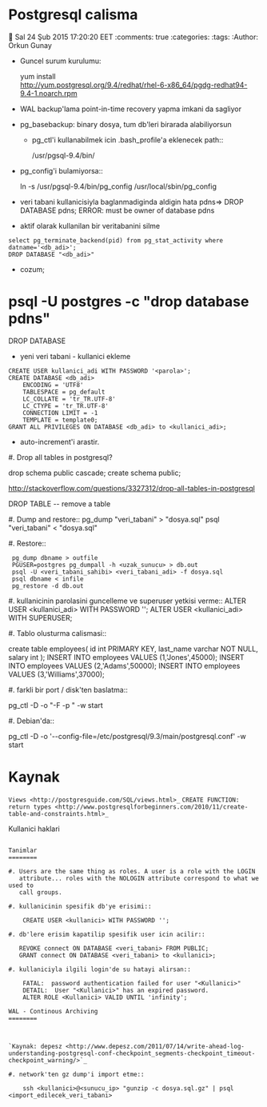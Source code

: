 Postgresql calisma
==================

:date: Sal 24 Şub 2015 17:20:20 EET
:comments: true
:categories: 
:tags: 
:Author: Orkun Gunay

* Guncel surum kurulumu:

  yum install \
  http://yum.postgresql.org/9.4/redhat/rhel-6-x86_64/pgdg-redhat94-9.4-1.noarch.rpm

* WAL backup'lama point-in-time recovery yapma imkani da sagliyor

* pg_basebackup: binary dosya, tum db'leri birarada alabiliyorsun

  * pg_ctl'i kullanabilmek icin .bash_profile'a eklenecek path::

    /usr/pgsql-9.4/bin/

* pg_config'i bulamiyorsa::

  ln -s /usr/pgsql-9.4/bin/pg_config /usr/local/sbin/pg_config

* veri tabani kullanicisiyla baglanmadiginda aldigin hata
pdns=> DROP DATABASE pdns;
ERROR:  must be owner of database pdns

* aktif olarak kullanilan bir veritabanini silme
```
select pg_terminate_backend(pid) from pg_stat_activity where datname='<db_adi>';
DROP DATABASE "<db_adi>"
```
* cozum;
# psql -U postgres -c "drop database pdns"
DROP DATABASE

* yeni veri tabani - kullanici ekleme
```
CREATE USER kullanici_adi WITH PASSWORD '<parola>';
CREATE DATABASE <db_adi>
    ENCODING = 'UTF8'
    TABLESPACE = pg_default
    LC_COLLATE = 'tr_TR.UTF-8'
    LC_CTYPE = 'tr_TR.UTF-8'
    CONNECTION LIMIT = -1
    TEMPLATE = template0;
GRANT ALL PRIVILEGES ON DATABASE <db_adi> to <kullanici_adi>;
```
* auto-increment'i arastir.


#. Drop all tables in postgresql?

drop schema public cascade;
  create schema public;

  http://stackoverflow.com/questions/3327312/drop-all-tables-in-postgresql

  DROP TABLE -- remove a table

  #. Dump and restore::
      pg_dump "veri_tabani" > "dosya.sql"
      psql "veri_tabani" < "dosya.sql"

  #. Restore::

     pg_dump dbname > outfile
     PGUSER=postgres pg_dumpall -h <uzak_sunucu> > db.out
     psql -U <veri_tabani_sahibi> <veri_tabani_adi> -f dosya.sql
     psql dbname < infile
     pg_restore -d db.out


  #. kullanicinin parolasini guncelleme ve superuser yetkisi verme::
     ALTER USER <kullanici_adi> WITH PASSWORD '<newpassword>';
     ALTER USER <kullanici_adi> WITH SUPERUSER;

  #. Tablo olusturma calismasi::

create table employees(
id int PRIMARY KEY,
last_name varchar NOT NULL,
salary int
);
INSERT INTO employees VALUES (1,'Jones',45000);
INSERT INTO employees VALUES (2,'Adams',50000);
INSERT INTO employees VALUES (3,'Williams',37000); 

#. farkli bir port / disk'ten baslatma::
    
  pg_ctl -D <dizin> -o "-F -p <port>" -w start 

#. Debian'da::

  pg_ctl -D <dizin>  -o '--config-file=/etc/postgresql/9.3/main/postgresql.conf' -w start 

Kaynak
======

`Views <http://postgresguide.com/SQL/views.html>_`
`CREATE FUNCTION: return types <http://www.postgresqlforbeginners.com/2010/11/create-table-and-constraints.html>_`


Kullanici haklari 
~~~~~~~~~~~~~~~~~

Tanimlar
========

#. Users are the same thing as roles. A user is a role with the LOGIN
   attribute... roles with the NOLOGIN attribute correspond to what we used to
   call groups.

#. kullanicinin spesifik db'ye erisimi::

    CREATE USER <kullanici> WITH PASSWORD '';

#. db'lere erisim kapatilip spesifik user icin acilir::

   REVOKE connect ON DATABASE <veri_tabani> FROM PUBLIC;
   GRANT connect ON DATABASE <veri_tabani> to <kullanici>;

#. kullaniciyla ilgili login'de su hatayi alirsan::

    FATAL:  password authentication failed for user "<Kullanici>"
    DETAIL:  User "<Kullanici>" has an expired password.
    ALTER ROLE <Kullanici> VALID UNTIL 'infinity';

WAL - Continous Archiving
========



`Kaynak: depesz <http://www.depesz.com/2011/07/14/write-ahead-log-understanding-postgresql-conf-checkpoint_segments-checkpoint_timeout-checkpoint_warning/>`_

#. network'ten gz dump'i import etme::

    ssh <kullanici>@<sunucu_ip> "gunzip -c dosya.sql.gz" | psql <import_edilecek_veri_tabani>
